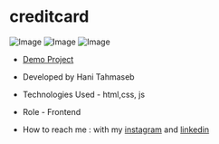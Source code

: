# creditcard

![Image](https://github.com/user-attachments/assets/063a94f1-ad10-4070-9f63-04e8315f4d38)
![Image](https://github.com/user-attachments/assets/831c88b3-c62f-441c-9816-2a61a0d2d835)
![Image](https://github.com/user-attachments/assets/d79d25ef-3ec3-4efa-b0ad-ce9ad83c064d)

- [Demo Project]()

- Developed by Hani Tahmaseb

- Technologies Used - html,css, js

- Role - Frontend

- How to reach me : with my [instagram](https://instagram.com/haniehtahmaseb) and [linkedin](https://linkedin.com/in/hani-tahmaseb-a52212212)
